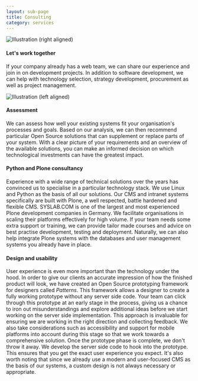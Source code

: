 ```yaml
---
layout: sub-page
title: Consulting
category: services
---
```


<!-- “Consulting” (Denso), “Implementation” (OiRA), “Intranet” (ikath) and “Support” (UniBW) -->

![Illustration (right aligned)](/media/implementation-dp.svg)

#### Let's work together

If your company already has a web team, we can share our experience and join in on development projects.
In addition to software development, we can help with technology selection, strategy development, procurement as well as project management.

![Illustration (left aligned)](/media/assessment-dp.svg)

#### Assessment

We can assess how well your existing systems fit your organisation's processes and goals.
Based on our analysis, we can then recommend particular Open Source solutions that can supplement or replace parts of your system.
With a clear picture of your requirements and an overview of the available solutions, you can make an informed decision on which technological investments can have the greatest impact.

#### Python and Plone consultancy

Experience with a wide range of technical solutions over the years has convinced us to specialise in a particular technology stack.
We use Linux and Python as the basis of all our solutions.
Our CMS and intranet systems specifically are built with Plone, a well respected, battle hardened and flexible CMS.
SYSLAB.COM is one of the largest and most experienced Plone development companies in Germany.
We facilitate organisations in scaling their platforms effectively for high volume.
If your team needs some extra support or training, we can provide tailor made courses and advice on best practise development, testing and deployment.
Naturally, we can also help integrate Plone systems with the databases and user management systems you already have in place.

#### Design and usability

User experience is even more important than the technology under the hood.
In order to give our clients an accurate impression of how the finished product will look, we have created an Open Source prototyping framework for designers called *Patterns*.
This framework allows a designer to create a fully working prototype without any server side code.
Your team can click through this prototype at an early stage in the process, giving us a chance to iron out misunderstandings and explore additional ideas before we start working on the server side implementation.
This approach is invaluable for ensuring we are working in the right direction and collecting feedback.
We also take considerations such as accessibility and support for mobile platforms into account during this stage so that we work towards a comprehensive solution.
Once the prototype phase is complete, we don't throw it away.
We develop the server side code to hook into the prototype.
This ensures that you get the exact user experience you expect.
It's also worth noting that since we already use a modern and user-focused CMS as the basis of our systems, a custom design is not always necessary or appropriate.
